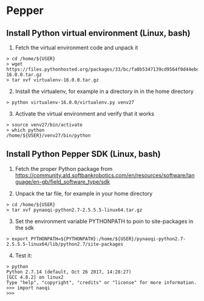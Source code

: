 # Pepper

## Install Python virtual environment (Linux, bash)

1) Fetch the virtual environment code and unpack it
```
> cd /home/${USER}
> wget https://files.pythonhosted.org/packages/33/bc/fa0b5347139cd9564f0d44ebd2b147ac97c36b2403943dbee8a25fd74012/virtualenv-16.0.0.tar.gz
> tar xvf virtualenv-16.0.0.tar.gz
```

2) Install the virtualenv, for example in a directory in in the home directory
```
> python virtualenv-16.0.0/virtualenv.py venv27
```

3) Activate the virtual environment and verify that it works
```
> source venv27/bin/activate
> which python
/home/${USER}/venv27/bin/python
```

## Install Python Pepper SDK (Linux, bash)

1) Fetch the proper Python package from https://community.ald.softbankrobotics.com/en/resources/software/language/en-gb/field_software_type/sdk

2) Unpack the tar file, for example in your home directory
```
> cd /home/${USER}
> tar xvf pynaoqi-python2.7-2.5.5.5-linux64.tar.gz 
```

3) Set the environment variable PYTHONPATH to poin to site-packages in the sdk
```
> export PYTHONPATH=${PYTHONPATH}:/home/${USER}/pynaoqi-python2.7-2.5.5.5-linux64/lib/python2.7/site-packages
```

4) Test it:
```
> python
Python 2.7.14 (default, Oct 26 2017, 14:28:27) 
[GCC 4.8.2] on linux2
Type "help", "copyright", "credits" or "license" for more information.
>>> import naoqi
>>> 
```
